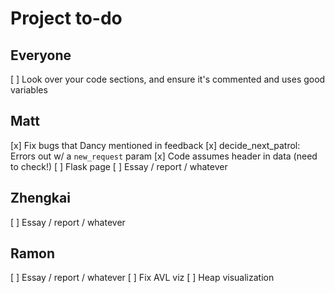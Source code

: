 # Project to-do

## Everyone
[ ] Look over your code sections, and ensure it's commented and uses good variables

## Matt
[x] Fix bugs that Dancy mentioned in feedback
	[x] decide_next_patrol: Errors out w/ a `new_request` param
	[x] Code assumes header in data (need to check!)
[ ] Flask page
[ ] Essay / report / whatever

## Zhengkai
[ ] Essay / report / whatever

## Ramon
[ ] Essay / report / whatever
[ ] Fix AVL viz
[ ] Heap visualization